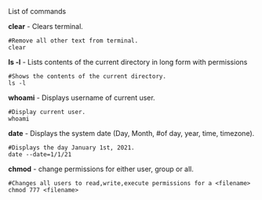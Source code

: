 List of commands

**clear** - Clears terminal.
```
#Remove all other text from terminal.
clear
```

**ls -l** - Lists contents of the current directory in long form with permissions
```
#Shows the contents of the current directory.
ls -l
```

**whoami** - Displays username of current user.
```
#Display current user.
whoami
```

**date** - Displays the system date (Day, Month, #of day, year, time, timezone). 
```
#Displays the day January 1st, 2021.
date --date=1/1/21
```

**chmod** - change permissions for either user, group or all.
```
#Changes all users to read,write,execute permissions for a <filename>
chmod 777 <filename>
```


